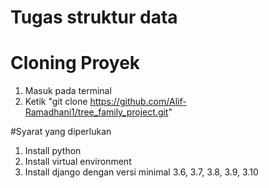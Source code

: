 # Tugas struktur data

# Cloning Proyek
1. Masuk pada terminal
2. Ketik "git clone https://github.com/Alif-Ramadhani1/tree_family_project.git"

#Syarat yang diperlukan
1. Install python 
2. Install virtual environment
3. Install django dengan versi minimal 3.6, 3.7, 3.8, 3.9, 3.10
